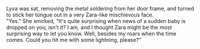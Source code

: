 Lyva was sat, removing the metal soldering from her door frame, and turned to stick her tongue out in a very Zara-like mischievous face.    
"Yes." She smirked, "It's quite surprising when news of a sudden baby is dropped on you, isn't it? I am, and I thought Zara might be the most surprising way to let you know. Well, besides my roars when the time comes. Could you hit me with some lightning, please?"